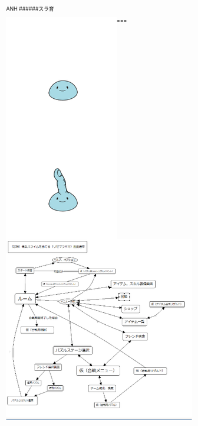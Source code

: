 ANH
######スラ育



===
<a href="url"><img src="https://github.com/athenaeum-school/ANH/blob/master/zeri01.png" align="left" height="300" width="300" ></a>
<a href="url"><img src="https://github.com/athenaeum-school/ANH/blob/master/zeri02.png" align="left" height="300" width="300" ></a>

![image](state01.PNG)
